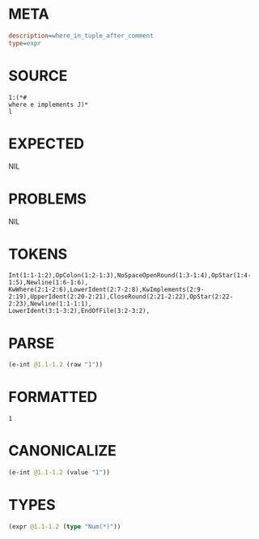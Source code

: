 # META
~~~ini
description=where_in_tuple_after_comment
type=expr
~~~
# SOURCE
~~~roc
1:(*#
where e implements J)*
l
~~~
# EXPECTED
NIL
# PROBLEMS
NIL
# TOKENS
~~~zig
Int(1:1-1:2),OpColon(1:2-1:3),NoSpaceOpenRound(1:3-1:4),OpStar(1:4-1:5),Newline(1:6-1:6),
KwWhere(2:1-2:6),LowerIdent(2:7-2:8),KwImplements(2:9-2:19),UpperIdent(2:20-2:21),CloseRound(2:21-2:22),OpStar(2:22-2:23),Newline(1:1-1:1),
LowerIdent(3:1-3:2),EndOfFile(3:2-3:2),
~~~
# PARSE
~~~clojure
(e-int @1.1-1.2 (raw "1"))
~~~
# FORMATTED
~~~roc
1
~~~
# CANONICALIZE
~~~clojure
(e-int @1.1-1.2 (value "1"))
~~~
# TYPES
~~~clojure
(expr @1.1-1.2 (type "Num(*)"))
~~~
